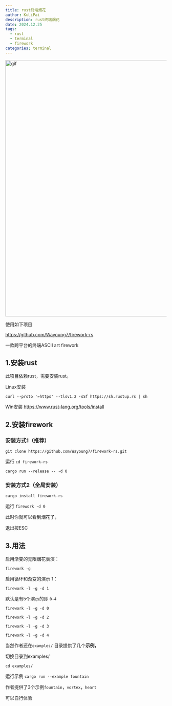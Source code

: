 ```yaml
---
title: rust终端烟花
author: KuLiPai
description: rust终端烟花
date: 2024.12.25
tags: 
  - rust
  - terminal 
  - firework
categories: terminal
---
```




<img src="https://raw.githubusercontent.com/Wayoung7/firework-rs/master/gif/demo_0.gif" alt="gif" width="800">

使用如下项目

https://github.com/Wayoung7/firework-rs

一款跨平台的终端ASCII art firework

## 1.安装rust

此项目依赖rust，需要安装rust。

Linux安装

`curl --proto '=https' --tlsv1.2 -sSf https://sh.rustup.rs | sh`

Win安装
https://www.rust-lang.org/tools/install

## 2.安装firework

### 安装方式1（推荐）

`git clone https://github.com/Wayoung7/firework-rs.git`

运行
`cd firework-rs`

`cargo run --release -- -d 0`

### 安装方式2（全局安装）

`cargo install firework-rs`

运行
`firework -d 0`


此时你就可以看到烟花了，

退出按ESC

## 3.用法

启用渐变的无限烟花表演：

`firework -g`

启用循环和渐变的演示 1：

`firework -l -g -d 1`

默认是有5个演示的即 `0-4`

`firework -l -g -d 0`

`firework -l -g -d 2`

`firework -l -g -d 3`

`firework -l -g -d 4`

当然作者还在`examples/` 目录提供了几个**示例，**

切换目录到examples/

`cd examples/`

运行示例
`cargo run --example fountain`

作者提供了3个示例`fountain`，`vortex`，`heart`

可以自行体验

